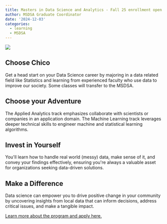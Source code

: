 ```yaml
---
title: Masters in Data Science and Analytics - Fall 25 enrollment open
author: MSDSA Graduate Coordinator
date: '2024-12-03'
categories:
  - learning
  - MSDSA
---
```


![](MSDSA.png)

## Choose Chico

Get a head start on your Data Science career by majoring in a data related field like Statistics and learning from experienced faculty who use data to improve our society. Some classes will transfer to the MSDSA.

## Choose your Adventure

The Applied Analytics track emphasizes collaborate with scientists or companies in an application domain. The Machine Learning track leverages deeper technical skills to engineer machine and statistical learning algorithms.

## Invest in Yourself

You'll learn how to handle real world (messy) data, make sense of it, and convey your findings effectively, ensuring you're always a valuable asset for organizations seeking data-driven solutions. 

## Make a Difference

Data science can empower you to drive positive change in your community by uncovering insights from local data that can inform decisions, address critical issues, and make a tangible impact.


[Learn more about the program and apply here.](https://www.csuchico.edu/math/degrees/msdsa.shtml)

